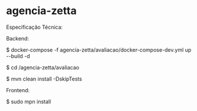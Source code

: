 # agencia-zetta

Especificação Técnica:

Backend:

$ docker-compose -f agencia-zetta/avaliacao/docker-compose-dev.yml up --build -d

$ cd /agencia-zetta/avaliacao

$ mvn clean install -DskipTests

Frontend:

$ sudo mpn install

